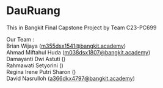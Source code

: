# DauRuang
This in Bangkit Final Capstone Project by Team C23-PC699



Our Team :  
Brian Wijaya (m355dsx1541@bangkit.academy)  
Ahmad Miftahul Huda (m038dsx1807@bangkit.academy)  
Damayanti Dwi Astuti ()  
Rahmawati Setyorini ()  
Regina Irene Putri Sharon ()  
David Nasrulloh (a366dkx4797@bangkit.academy)

